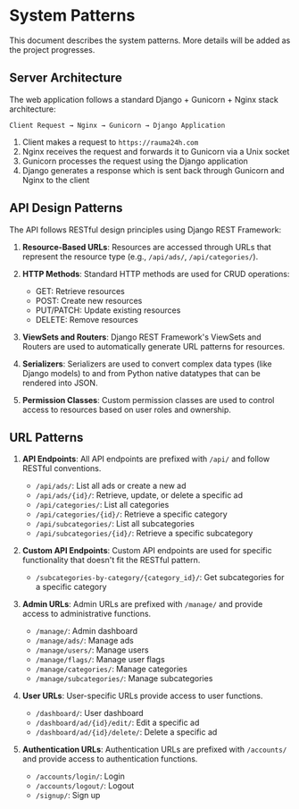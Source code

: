 # System Patterns

This document describes the system patterns. More details will be added as the project progresses.

## Server Architecture

The web application follows a standard Django + Gunicorn + Nginx stack architecture:

```
Client Request → Nginx → Gunicorn → Django Application
```

1. Client makes a request to `https://rauma24h.com`
2. Nginx receives the request and forwards it to Gunicorn via a Unix socket
3. Gunicorn processes the request using the Django application
4. Django generates a response which is sent back through Gunicorn and Nginx to the client

## API Design Patterns

The API follows RESTful design principles using Django REST Framework:

1. **Resource-Based URLs**: Resources are accessed through URLs that represent the resource type (e.g., `/api/ads/`, `/api/categories/`).

2. **HTTP Methods**: Standard HTTP methods are used for CRUD operations:
   - GET: Retrieve resources
   - POST: Create new resources
   - PUT/PATCH: Update existing resources
   - DELETE: Remove resources

3. **ViewSets and Routers**: Django REST Framework's ViewSets and Routers are used to automatically generate URL patterns for resources.

4. **Serializers**: Serializers are used to convert complex data types (like Django models) to and from Python native datatypes that can be rendered into JSON.

5. **Permission Classes**: Custom permission classes are used to control access to resources based on user roles and ownership.

## URL Patterns

1. **API Endpoints**: All API endpoints are prefixed with `/api/` and follow RESTful conventions.
   - `/api/ads/`: List all ads or create a new ad
   - `/api/ads/{id}/`: Retrieve, update, or delete a specific ad
   - `/api/categories/`: List all categories
   - `/api/categories/{id}/`: Retrieve a specific category
   - `/api/subcategories/`: List all subcategories
   - `/api/subcategories/{id}/`: Retrieve a specific subcategory

2. **Custom API Endpoints**: Custom API endpoints are used for specific functionality that doesn't fit the RESTful pattern.
   - `/subcategories-by-category/{category_id}/`: Get subcategories for a specific category

3. **Admin URLs**: Admin URLs are prefixed with `/manage/` and provide access to administrative functions.
   - `/manage/`: Admin dashboard
   - `/manage/ads/`: Manage ads
   - `/manage/users/`: Manage users
   - `/manage/flags/`: Manage user flags
   - `/manage/categories/`: Manage categories
   - `/manage/subcategories/`: Manage subcategories

4. **User URLs**: User-specific URLs provide access to user functions.
   - `/dashboard/`: User dashboard
   - `/dashboard/ad/{id}/edit/`: Edit a specific ad
   - `/dashboard/ad/{id}/delete/`: Delete a specific ad

5. **Authentication URLs**: Authentication URLs are prefixed with `/accounts/` and provide access to authentication functions.
   - `/accounts/login/`: Login
   - `/accounts/logout/`: Logout
   - `/signup/`: Sign up

